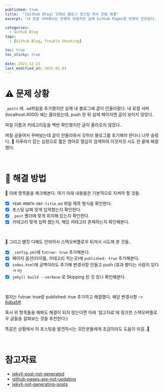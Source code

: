 ```yaml
---
published: true
title:  "[Github Blog] 깃허브 블로그 포스팅 게시 안됨 해결"
excerpt: "내 로컬 서버에서는 반영이 되었지만 실제 Github Pages엔 반영이 안되었다. 그리고 해결했다..😭"

categories:
  - Github Blog
tags:
  - [Github Blog, Trouble Shooting]

toc: true
toc_sticky: true
 
date: 2021-12-23
last_modified_at: 2022-02-03
---
```


# ⚠️ 문제 상황

`_posts` 에 `.md`파일을 추가했지만 실제 내 블로그에 글이 안올라왔다. 내 로컬 서버 (localhost:4000) 에는 올라왔는데, push 한 뒤 실제 페이지엔 글이 보이지 않았다.

파일 이름과 카테고리등을 백번 확인했지만 글이 올라오지 않았다..

며칠 공들여서 꾸며놨는데 글이 안올라와서 깃허브 블로그를 포기해야 한다니 너무 슬펐다..🥲 지푸라기 잡는 심정으로 짧은 영어로 열심히 검색하여 이것저것 시도 한 끝에 해결했다.

<br>

# 🔮 해결 방법

📍 아래 항목들을 체크해본다. 여기 아래 내용들은 기본적으로 지켜야 할 것들.

- [X] `YEAR-MONTH-DAY-title.md` 파일 제목 형식을 확인한다.
- [X] 포스팅 날짜 맞게 입력했는지 확인한다.
- [X] `_post` 폴더에 맞게 위치해 있는지 확인한다.
- [X] 카테고리 맞게 입력 했는지, 해당 카테고리 존재하는지 확인해본다.

<br>
  
📍 그리고 별짓 다해도 안되어서 스택오버플로우 뒤져서 시도해 본 것들..

- [X] `_config.yml`에 `futrue: true` 추가해본다.
- [X] 페이지 옵션(타이틀, 카테고리 적는곳)에 `published: true` 추가해본다.
- [X] `index.html`에 공백이라도 추가해 변경사항 만들고 push (효과 봤다는 사람이 있다 ㅋㅋ)
- [X] `jekyll build --verbose` 로 Skipping 된 것 있나 확인해본다.

<br>

필자는 futrue: true랑 published: true 추가하고 해결했다. 해당 변경사항 -> [6dba5ff](https://github.com/devyuseon/devyuseon.github.io/commit/6dba5ffbdf72f861fb471d03bb9d5bdc7029a2ac)

혹시 위 항목들을 해봐도 해결이 되지 않는다면 아래 '참고자료'에 링크한 스택오버플로우 글들을 살펴보는 것을 추천한다:)

똑같은 상황에서 이 포스팅을 발견하시는 모든분들에게 조금이라도 도움이 되길..🙏

<br>

# 참고자료

- [jekyll-post-not-generated](https://stackoverflow.com/questions/30625044/jekyll-post-not-generated)
- [github-pages-are-not-updating](https://stackoverflow.com/questions/20422279/github-pages-are-not-updating)
- [jekyll-not-generating-posts](https://stackoverflow.com/questions/16990138/jekyll-not-generating-posts)